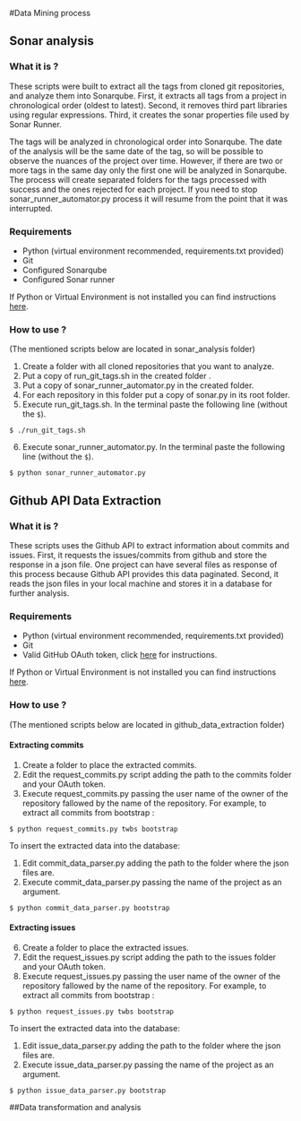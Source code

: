 #Data Mining process

## Sonar analysis

### What it is ?

These scripts were built to extract all the tags from cloned git repositories, and analyze them into Sonarqube. First, it extracts all tags from a project in chronological order (oldest to latest). Second, it removes third part libraries using regular expressions. Third, it creates the sonar properties file used by Sonar Runner. 

The tags will be analyzed in chronological order into Sonarqube. The date of the analysis will be the same date of the tag, so will be possible to observe the nuances of the project over time. However, if there are two or more tags in the same day only the first one will be analyzed in Sonarqube. The process will create separated folders for the tags processed with success and the ones rejected for each project. If you need to stop sonar_runner_automator.py process it will resume from the point that it was interrupted.

### Requirements

* Python (virtual environment recommended, requirements.txt provided)
* Git
* Configured Sonarqube
* Configured Sonar runner

If Python or Virtual Environment is not installed you can find instructions [here](http://docs.python-guide.org/en/latest/starting/install/osx/).

### How to use ?
(The mentioned scripts below are located in sonar_analysis folder)

1. Create a folder with all cloned repositories that you want to analyze.
2. Put a copy of run_git_tags.sh in the created folder .
3. Put a copy of sonar_runner_automator.py in the created folder. 
4. For each repository in this folder put a copy of sonar.py in its root folder.
5. Execute run_git_tags.sh. In the terminal paste the following line (without the `$`).
``` 
$ ./run_git_tags.sh 
```
6. Execute sonar_runner_automator.py. In the terminal paste the following line (without the `$`). 
``` 
$ python sonar_runner_automator.py 
```

## Github API Data Extraction

### What it is ?

These scripts uses the Github API to extract information about commits and issues. First, it requests the issues/commits from github and store the response in a json file. One project can have several files as response of this process because Github API provides this data paginated. Second, it reads the json files in your local machine and stores it in a database for further analysis. 

### Requirements
* Python (virtual environment recommended, requirements.txt provided)
* Git
* Valid GitHub OAuth token, click [here](https://gist.github.com/maldonado/88cd34deef8bff4c9779) for instructions.

If Python or Virtual Environment is not installed you can find instructions [here](http://docs.python-guide.org/en/latest/starting/install/osx/).

### How to use ?
(The mentioned scripts below are located in github_data_extraction folder)

#### Extracting commits

1. Create a folder to place the extracted commits. 
2. Edit the request_commits.py script adding the path to the commits folder and your OAuth token.
3. Execute request_commits.py passing the user name of the owner of the repository fallowed by the name of the repository. For example, to extract all commits from bootstrap :
``` 
$ python request_commits.py twbs bootstrap
```
To insert the extracted data into the database:

1. Edit commit_data_parser.py adding the path to the folder where the json files are. 
2. Execute commit_data_parser.py passing the name of the project as an argument. 
``` 
$ python commit_data_parser.py bootstrap
```

#### Extracting issues

6. Create a folder to place the extracted issues. 
7. Edit the request_issues.py script adding the path to the issues folder and your OAuth token.
8. Execute request_issues.py passing the user name of the owner of the repository fallowed by the name of the repository. For example, to extract all commits from bootstrap :
``` 
$ python request_issues.py twbs bootstrap
```
To insert the extracted data into the database:

1. Edit issue_data_parser.py adding the path to the folder where the json files are. 
2. Execute issue_data_parser.py passing the name of the project as an argument. 
``` 
$ python issue_data_parser.py bootstrap
```

##Data transformation and analysis
